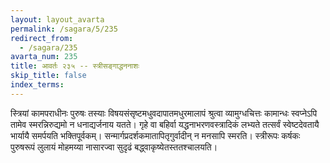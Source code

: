 ```yaml
---
layout: layout_avarta
permalink: /sagara/5/235
redirect_from:
  - /sagara/235
avarta_num: 235
title: आवर्तः २३५ -- स्त्रीसङ्गाद्धननाशः
skip_title: false
index_terms: 
---
```


स्त्रियां कामपराधीनः पुरुषः तस्याः
विषयसंसृष्टमधुवदापातमधुरमालापं श्रुत्वा व्यामुग्धचित्तः कामान्धः स्वप्नेऽपि
तामेव स्मरन्निरुद्यमो न धनाद्यर्जनाय यतते। गृहे वा बहिर्वा यद्धनाभरणवस्त्रादिकं लभ्यते तत्सर्वं स्वेष्टदेवतायै भार्यायै समर्पयति भक्तिपूर्वकम्।
सन्मार्गप्रदर्शकमातापितृगुर्वादीन् न मनसापि स्मरति। स्त्रीरूपः कर्षकः
पुरुषरूपं लुलायं मोहमय्या नासारज्वा सुदृढं बद्ध्वाकृष्येतस्ततश्चालयति।

